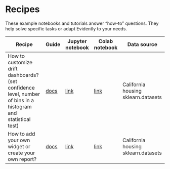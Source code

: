 # Recipes

These example notebooks and tutorials answer “how-to” questions. They help solve specific tasks or adapt Evidently to your needs.  

Recipe | Guide | Jupyter notebook | Colab notebook | Data source 
--- | --- | --- | --- | ---
How to customize drift dashboards? (set confidence level, number of bins in a histogram and statistical test) | [docs](../customization/options-for-data-target-drift.md)| [link](../../../examples/how_to_questions/drift_dashboard_with_options_california_housing.ipynb) | [link](https://colab.research.google.com/drive/1roAyq4DdxBSGyzp0XmmH0zqOHso6Fd6y) | California housing sklearn.datasets 
How to add your own widget or create your own report? | [docs](../customization/add-a-custom-widget-or-tab.md)| [link](../../../examples/how_to_questions/custom_widget_and_tab_example/) | [link](https://colab.research.google.com/drive/1ZYhokqQupQVX0n2boRjyr5cpg_WgFJoL) | California housing sklearn.datasets 
